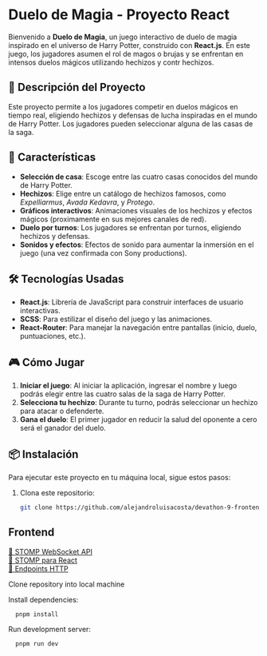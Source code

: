 # Duelo de Magia - Proyecto React

Bienvenido a **Duelo de Magia**, un juego interactivo de duelo de magia inspirado en el universo de Harry Potter, construido con **React.js**. En este juego, los jugadores asumen el rol de magos o brujas y se enfrentan en intensos duelos mágicos utilizando hechizos y contr hechizos.

## 📜 Descripción del Proyecto

Este proyecto permite a los jugadores competir en duelos mágicos en tiempo real, eligiendo hechizos y defensas de lucha inspiradas en el mundo de Harry Potter. Los jugadores pueden seleccionar alguna de las casas de la saga.

## 🚀 Características

- **Selección de casa**: Escoge entre las cuatro casas conocidos del mundo de Harry Potter.
- **Hechizos**: Elige entre un catálogo de hechizos famosos, como *Expelliarmus*, *Avada Kedavra*, y *Protego*.
- **Gráficos interactivos**: Animaciones visuales de los hechizos y efectos mágicos (proximamente en sus mejores canales de red).
- **Duelo por turnos**: Los jugadores se enfrentan por turnos, eligiendo hechizos y defensas.
- **Sonidos y efectos**: Efectos de sonido para aumentar la inmersión en el juego (una vez confirmada con Sony productions).

## 🛠️ Tecnologías Usadas

- **React.js**: Librería de JavaScript para construir interfaces de usuario interactivas.
- **SCSS**: Para estilizar el diseño del juego y las animaciones.
- **React-Router**: Para manejar la navegación entre pantallas (inicio, duelo, puntuaciones, etc.).

## 🎮 Cómo Jugar

1. **Iniciar el juego**: Al iniciar la aplicación, ingresar el nombre y luego podrás elegir entre las cuatro salas de la saga de Harry Potter.
2. **Selecciona tu hechizo**: Durante tu turno, podrás seleccionar un hechizo para atacar o defenderte.
4. **Gana el duelo**: El primer jugador en reducir la salud del oponente a cero será el ganador del duelo.

## 📦 Instalación

Para ejecutar este proyecto en tu máquina local, sigue estos pasos:

1. Clona este repositorio:
   ```bash
   git clone https://github.com/alejandroluisacosta/devathon-9-frontend.git 


## Frontend

[📄 STOMP WebSocket API](docs/STOMP.md)  
[📄 STOMP para React](docs/STOMP-FOR-REACT.md)  
[📄 Endpoints HTTP](docs/ENDPOINTS.md)

Clone repository into local machine

Install dependencies:

```
  pnpm install
```

Run development server:

```
  pnpm run dev
```
